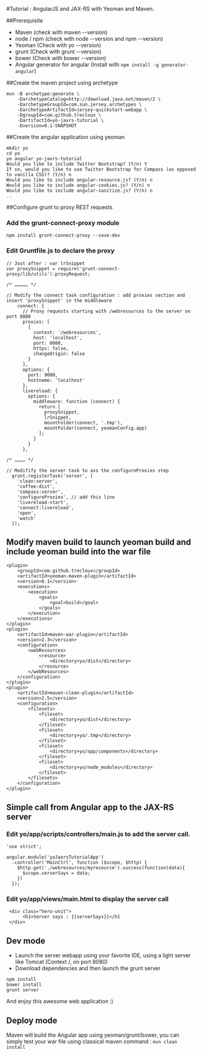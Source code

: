 #Tutorial : AngularJS and JAX-RS with Yeoman and Maven.

##Prerequisite
* Maven (check with maven --version)
* node / npm (check with node --version and npm --version)
* Yeoman (Check with yo --version)
* grunt (Check with grunt --version)
* bower (Check with bower --version)
* Angular generator for angular (Install with `npm install -g generator-angular`)

##Create the maven project using archetype

```
mvn -B archetype:generate \
	-DarchetypeCatalog=http://download.java.net/maven/2 \
	-DarchetypeGroupId=com.sun.jersey.archetypes \
	-DarchetypeArtifactId=jersey-quickstart-webapp \
	-DgroupId=com.github.trecloux \
	-DartifactId=yo-jaxrs-tutorial \
	-Dversion=0.1-SNAPSHOT
```
##Create the angular application using yeoman
```
mkdir yo
cd yo
yo angular yo-jaxrs-tutorial
Would you like to include Twitter Bootstrap? (Y/n) Y
If so, would you like to use Twitter Bootstrap for Compass (as opposed to vanilla CSS)? (Y/n) n
Would you like to include angular-resource.js? (Y/n) n
Would you like to include angular-cookies.js? (Y/n) n
Would you like to include angular-sanitize.js? (Y/n) n
..

```
##Configure grunt to proxy REST requests 

### Add the grunt-connect-proxy module
```
npm install grunt-connect-proxy --save-dev
```
### Edit Gruntfile.js to declare the proxy
```
// Just after : var lrSnippet
var proxySnippet = require('grunt-connect-proxy/lib/utils').proxyRequest;

/* …………… */

// Modify the connect task configuration : add proxies section and insert 'proxySnippet' in the middleware
    connect: {
      // Proxy requests starting with /webresources to the server on port 8080
      proxies: [
        {
          context: '/webresources',
          host: 'localhost',
          port: 8080,
          https: false,
          changeOrigin: false
        }
      ],
      options: {
        port: 9000,
        hostname: 'localhost'
      },
      livereload: {
        options: {
          middleware: function (connect) {
            return [
              proxySnippet,
              lrSnippet,
              mountFolder(connect, '.tmp'),
              mountFolder(connect, yeomanConfig.app)
            ];
          }
        }
      },
      
/* ………… */

// Modifify the server task to ass the configureProxies step
  grunt.registerTask('server', [
    'clean:server',
    'coffee:dist',
    'compass:server',
    'configureProxies', // add this line
    'livereload-start',
    'connect:livereload',
    'open',
    'watch'
  ]);

```

## Modify maven build to launch yeoman build and include yeoman build into the war file 
```
<plugin>    
    <groupId>com.github.trecloux</groupId>
    <artifactId>yeoman-maven-plugin</artifactId>
    <version>0.1</version>
    <executions>
        <execution>
            <goals>
                <goal>build</goal>
            </goals>
        </execution>
    </executions>
</plugin>
<plugin>
    <artifactId>maven-war-plugin</artifactId>
    <version>2.3</version>
    <configuration>
        <webResources>
            <resource>
                <directory>yo/dist</directory>
            </resource>
        </webResources>
    </configuration>
</plugin>
<plugin>
    <artifactId>maven-clean-plugin</artifactId>
    <version>2.5</version>
    <configuration>
        <filesets>
            <fileset>
                <directory>yo/dist</directory>
            </fileset>
            <fileset>
                <directory>yo/.tmp</directory>
            </fileset>
            <fileset>
                <directory>yo/app/components</directory>
            </fileset>
            <fileset>
                <directory>yo/node_modules</directory>
            </fileset>
        </filesets>
    </configuration>
</plugin>
```

## Simple call from Angular app to the JAX-RS server

### Edit yo/app/scripts/controllers/main.js to add the server call.
```
'use strict';

angular.module('yoJaxrsTutorialApp')
  .controller('MainCtrl', function ($scope, $http) {
    $http.get('./webresources/myresource').success(function(data){
      $scope.serverSays = data;
    })
  });

```

### Edit yo/app/views/main.html to display the server call
```
 <div class="hero-unit">
      <h1>Server says : {{serverSays}}</h1
 </div>

```

## Dev mode
 * Launch the server webapp using your favorite IDE, using a light server like Tomcat (Context /, on port 8080)
 * Download dependencies and then launch the grunt server

```
npm install
bower install
grunt server
```
And enjoy this awesome web application :)

## Deploy mode
Maven will build the Angular app using yeoman/grunt/bower, you can simply test your war file using classical maven command : `mvn clean install`






	